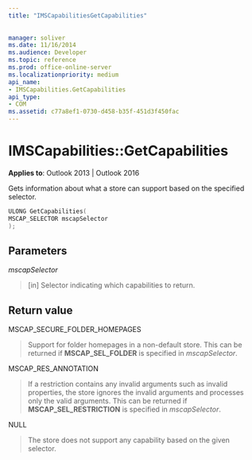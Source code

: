 ```yaml
---
title: "IMSCapabilitiesGetCapabilities"
 
 
manager: soliver
ms.date: 11/16/2014
ms.audience: Developer
ms.topic: reference
ms.prod: office-online-server
ms.localizationpriority: medium
api_name:
- IMSCapabilities.GetCapabilities
api_type:
- COM
ms.assetid: c77a8ef1-0730-d458-b35f-451d3f450fac
---
```


# IMSCapabilities::GetCapabilities

  
**Applies to**: Outlook 2013 | Outlook 2016
  
Gets information about what a store can support based on the specified selector.
  
```cpp
ULONG GetCapabilities( 
MSCAP_SELECTOR mscapSelector 
);
```

## Parameters

 *mscapSelector* 
  
> [in] Selector indicating which capabilities to return.

## Return value

MSCAP_SECURE_FOLDER_HOMEPAGES
  
> Support for folder homepages in a non-default store. This can be returned if **MSCAP_SEL_FOLDER** is specified in *mscapSelector*.

MSCAP_RES_ANNOTATION
  
> If a restriction contains any invalid arguments such as invalid properties, the store ignores the invalid arguments and processes only the valid arguments. This can be returned if **MSCAP_SEL_RESTRICTION** is specified in *mscapSelector*.

NULL
  
> The store does not support any capability based on the given selector.
